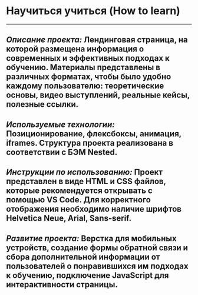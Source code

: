 # **Научиться учиться (How to learn)**
------

## *Описание проекта:* Лендинговая страница, на которой размещена информация о современных и эффективных подходах к обучению. Материалы представлены в различных форматах, чтобы было удобно каждому пользователю: теоретические основы, видео выступлений, реальные кейсы, полезные ссылки.  
## *Используемые технологии:* Позиционирование, флексбоксы, анимация, iframes. Структура проекта реализована в соответствии с БЭМ Nested.
## *Инструкции по использованию:* Проект представлен в виде HTML и CSS файлов, которые рекомендуется открывать с помощью VS Code. Для корректного отображения необходимо наличие шрифтов Helvetica Neue, Arial, Sans-serif.
## *Развитие проекта:* Верстка для мобильных устройств, создание формы обратной связи и сбора дополнительной информации от пользователей о понравившихся им подходах к обучению, подключение JavaScript для интерактивности страницы.  